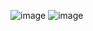 ![image](https://github.com/ilrexho2011/Project-EULER-Possible-Solutions-Problems-201_to_300/assets/61479363/f04ff179-278b-4071-9cde-6e9ccb71564b)
![image](https://github.com/ilrexho2011/Project-EULER-Possible-Solutions-Problems-201_to_300/assets/61479363/81b557d0-b55e-40ba-8faa-328184046e03)


